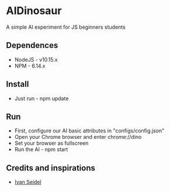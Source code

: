 # AIDinosaur

A simple AI experiment for JS beginners students

## Dependences

* NodeJS - v10.15.x
* NPM - 6.14.x

## Install
* Just run - npm update

## Run
* First, configure our AI basic attributes in "configs/config.json"
* Open your Chrome browser and enter chrome://dino
* Set your browser as fullscreen
* Run the AI - npm start

## Credits and inspirations

- [Ivan Seidel](https://github.com/ivanseidel)
